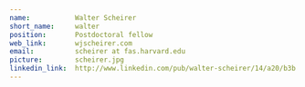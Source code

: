 ```yaml
---
name:           Walter Scheirer
short_name:     walter
position:       Postdoctoral fellow
web_link:       wjscheirer.com
email:          scheirer at fas.harvard.edu
picture:        scheirer.jpg
linkedin_link:  http://www.linkedin.com/pub/walter-scheirer/14/a20/b3b
---
```

